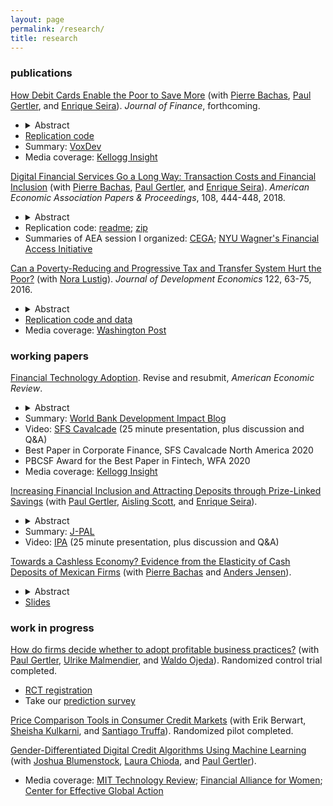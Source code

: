 ```yaml
---
layout: page
permalink: /research/
title: research
---
```


### publications

[How Debit Cards Enable the Poor to Save More](https://onlinelibrary.wiley.com/doi/pdf/10.1111/jofi.13021) (with [Pierre Bachas](https://pierrebachas.weebly.com/), [Paul Gertler](https://www.paulgertler.com/), and [Enrique Seira](https://www.enriqueseira.com/)). 
_Journal of Finance_, forthcoming. 
- <details><summary>Abstract</summary><p>We study an at-scale natural experiment in which debit cards are given to cash transfer recipients who already have a bank account. Using administrative account data and household surveys, we find that beneficiaries accumulate a savings stock equal to 2 percent of annual income after two years with the card. The increase in formal savings represents an increase in overall savings, financed by a reduction in current consumption. There are two mechanisms: first, debit cards reduce transaction costs of accessing money; second, they reduce monitoring costs, leading beneficiaries to check their account balances frequently and build trust in the bank.</p></details>
- [Replication code](https://github.com/skhiggins/BachasGertlerHigginsSeira_JF_replication)
- Summary: [VoxDev](https://voxdev.org/topic/finance/digital-financial-services-go-long-way-evidence-mexico)
- Media coverage: [Kellogg Insight](https://insight.kellogg.northwestern.edu/article/debit-cards-helping-low-income-households-save?utm_content=bufferc5946&utm_medium=social&utm_source=twitter.com&utm_campaign=buffer)

[Digital Financial Services Go a Long Way: Transaction Costs and Financial Inclusion](/assets/pdf/BachasGertlerHigginsSeira_DigitalFinancialServices.pdf) (with [Pierre Bachas](https://pierrebachas.weebly.com/), [Paul Gertler](https://www.paulgertler.com/), and [Enrique Seira](https://www.enriqueseira.com/)). _American Economic Association Papers & Proceedings_, 108, 444-448, 2018.
- <details><summary>Abstract</summary><p>Debit cards reduce the travel distance to access bank accounts and can increase financial inclusion. We show that in Mexico, cash transfer beneficiaries who already received their transfers in bank accounts and subsequently received debit cards reduce their median distance to access the account from 4.8 to 1.3 kilometers. They also report being less likely to forgo important activities (childcare, work) to withdraw their transfers. Using account level data, we find a strong correlation between the reduction in travel distance and financial activity: beneficiaries facing the largest reductions in distance increase both their number of withdrawals and their savings balances.</p></details>
- Replication code: [readme](/assets/html/DigitalFinancialServices_README.html); [zip](https://www.aeaweb.org/doi/10.1257/pandp.20181013.data)
- Summaries of AEA session I organized: [CEGA](
https://medium.com/center-for-effective-global-action/commitment-is-hard-59e6a69481c);
[NYU Wagner's Financial Access Initiative](
https://www.financialaccess.org/faiv/2018/1/26/cega-special-edition-a-bit-more-from-aea
)
	
[Can a Poverty-Reducing and Progressive Tax and Transfer System Hurt the Poor?](/assets/pdf/HigginsLustig_JDE.pdf)
(with [Nora Lustig](https://www.noralustig.org/)). 
_Journal of Development Economics_ 122, 63-75, 2016.	
- <details><summary>Abstract</summary><p>To analyze anti-poverty policies in tandem with the taxes used to pay for them, comparisons of poverty before and after taxes and transfers are often used. We show that these comparisons, as well as measures of horizontal equity and progressivity, can fail to capture an important aspect: that a substantial proportion of the poor are made poorer (or non-poor made poor) by the tax and transfer system. We illustrate with data from seventeen developing countries: in fifteen, the fiscal system is poverty-reducing and progressive, but in ten of these at least one-quarter of the poor pay more in taxes than they receive in transfers. We call this fiscal impoverishment, and axiomatically derive a measure of its extent. An analogous measure of fiscal gains of the poor is also derived, and we show that changes in the poverty gap can be decomposed into our axiomatic measures of fiscal impoverishment and gains.</p></details> 
- [Replication code and data](https://dataverse.harvard.edu/dataset.xhtml?persistentId=doi:10.7910/DVN/2EIXNO)
- Media coverage: [Washington Post](https://www.washingtonpost.com/blogs/wonkblog/wp/2013/09/19/the-worlds-leading-development-economists-cant-agree-on-how-to-tackle-inequality/)

<!---
[Comparing the Incidence of Taxes and Social Spending in Brazil and the United States](https://onlinelibrary.wiley.com/doi/10.1111/roiw.12201/abstract) 
(with [Nora Lustig](https://www.noralustig.org/), 
[Whitney Ruble](https://sites.google.com/site/whitneyrublebross/home), and 
[Timothy M. Smeeding](https://www.lafollette.wisc.edu/faculty-staff/faculty/timothy-smeeding)). 
_Review of Income and Wealth_ 62, S22-46, 2016.

[The Effects of Brazil's Taxation and Social Spending on the Distribution of Household Income](https://pfr.sagepub.com/content/42/3/346) 
(with [Claudiney Pereira](https://apps.wpcarey.asu.edu/directory/people/profile.cfm?person=2254613)). 
_Public Finance Review_ 42, 346-67, 2014.
- Media coverage: 
	[Bloomberg Businessweek](https://www.bloomberg.com/news/articles/2014-12-15/why-raising-taxes-on-the-rich-wont-fix-global-inequality); 
	[Folha de São Paulo](https://www1.folha.uol.com.br/fsp/opiniao/155081-injustica-tributaria.shtml); 
	[Le Monde](https://www.lemonde.fr/economie/article/2013/04/02/comment-la-fiscalite-et-les-depenses-sociales-reduisent-les-inegalites_3151930_3234.html)
--->

### working papers

[Financial Technology Adoption](/assets/pdf/higgins_FinancialTechnologyAdoption.pdf). 
Revise and resubmit, _American Economic Review_.
- <details><summary>Abstract</summary><p>Do coordination failures constrain financial technology adoption? Exploiting the Mexican government's rollout of one million debit cards to poor households from 2009--2012, I examine responses on both sides of the market, and find important spillovers and distributional impacts. On the supply side, small retail firms adopted point-of-sale terminals to accept card payments. On the demand side, this led to a 21% increase in other consumers' card adoption. The supply-side technology adoption response had positive effects on both richer consumers and small retail firms: richer consumers shifted 13% of their supermarket consumption to small retailers, whose sales and profits increased.</p></details>
- Summary: [World Bank Development Impact Blog](https://blogs.worldbank.org/impactevaluations/fintech-adoption-and-its-spillovers-guest-post-sean-higgins)
- Video: [SFS Cavalcade](https://iu.mediaspace.kaltura.com/media/1_qmermprc) (25 minute presentation, plus discussion and Q&A)
- Best Paper in Corporate Finance, SFS Cavalcade North America 2020
- PBCSF Award for the Best Paper in Fintech, WFA 2020
- Media coverage: [Kellogg Insight](https://insight.kellogg.northwestern.edu/article/debit-cards-helping-low-income-households-save?utm_content=bufferc5946&utm_medium=social&utm_source=twitter.com&utm_campaign=buffer)

[Increasing Financial Inclusion and Attracting Deposits through Prize-Linked Savings](/assets/pdf/GertlerHigginsScottSeira_PrizeLinkedSavings.pdf) (with [Paul Gertler](https://www.paulgertler.com/), [Aisling Scott](https://aislingscott.com/), and [Enrique Seira](https://www.enriqueseira.com/)). 
- <details><summary>Abstract</summary><p>Despite the benefits of saving in formal financial institutions, the take-up and use of savings accounts are low among the poor. In a randomized experiment across 110 bank branches throughout Mexico, an incentive to open and use a savings account---in which saving earned raffle tickets for cash prizes---caused a 41% increase in the number of accounts opened during the incentive months. Nearly all (96%) of new accounts were opened by previously unbanked households. The temporary two-month incentive had a persistent three-year impact on the flow of deposits at treatment branches. Prize-linked savings can thus benefit both previously-unbanked households and banks.</p></details>
- Summary: [J-PAL](https://www.povertyactionlab.org/evaluation/impact-lottery-ticket-incentives-saving-mexico) 
- Video: [IPA](https://www.youtube.com/watch?v=RiwTjomOdVA&feature=youtu.be&t=1952) (25 minute presentation, plus discussion and Q&A)

[Towards a Cashless Economy? Evidence from the Elasticity of Cash Deposits of Mexican Firms](https://www.dropbox.com/s/mywbxewzwrzdntq/Tax_on_Cash_deposits_Draft.pdf?raw=1) (with [Pierre Bachas](https://pierrebachas.weebly.com/) and [Anders Jensen](https://www.andersditlevjensen.com/)). 
- <details><summary>Abstract</summary><p>The transition from cash to traceable transaction technologies promises to reduce tax evasion and illegal flows. Should governments actively encourage this transition by making cash more costly to use? We study a policy in Mexico which sought to limit cash usage by taxing the flow of new cash deposited into bank accounts. Using the tax exemption threshold and firm level bank account data, we create variation in exposure to the tax based on firms' pre-tax intensity of cash reliance. We find that the flow of cash deposits is highly elastic to the tax rate: a 1% tax leads to a 60% reduction in cash deposits. This drop in cash deposits arises principally from a reduction in total bank deposits rather than substitution towards other transaction technologies. Thus policies which impact the cost of cash through banks have large efficiency costs and appear ineffective at accelerating the adoption of digital payments.</p></details>
- [Slides](https://www.dropbox.com/s/7e4o72j492fhjv9/Tax_on_Cash_deposits_Slides.pdf?raw=1)

### work in progress

[How do firms decide whether to adopt profitable business practices?](https://medium.com/center-for-effective-global-action/weighing-the-benefits-and-drawbacks-of-e-payments-insights-from-small-businesses-in-mexico-eaff8a9575eb) 
(with [Paul Gertler](https://www.paulgertler.com/), [Ulrike Malmendier](https://eml.berkeley.edu/~ulrike/), and [Waldo Ojeda](https://waldotekampa.me/)). 
Randomized control trial completed.
- [RCT registration](https://www.socialscienceregistry.org/trials/6540)
- Take our [prediction survey](https://socialscienceprediction.org/predict/r/d94510b5b1e7415b82c1bbc5b208efb9/)

<!---
[Digital Sales and Inventory Data to Assess Creditworthiness](http://cega.berkeley.edu/evidence/incentivizing-small-merchants-in-emerging-markets-to-adopt-digital-payment-technologies/) 
(with [Paul Gertler](https://www.paulgertler.com/), [Ulrike Malmendier](https://eml.berkeley.edu/~ulrike/), and [Waldo Ojeda](https://waldotekampa.me/)). 
Randomized control trial under way.
--->

[Price Comparison Tools in Consumer Credit Markets](https://www.thinkforwardinitiative.com/stories/can-a-personalized-price-comparison-tool-improve-decision-making-in-the-consumer-market-for-personal-loans) (with 
Erik Berwart, 
[Sheisha Kulkarni](https://www.sheishakulkarni.com/),
and [Santiago Truffa](https://santiagotruffa.cl/)). 
Randomized pilot completed.
<!---
initial blog:
https://www.thinkforwardinitiative.com/stories/the-impact-of-price-comparison-tools-in-consumer-credit-markets-on-financial-decision-making
--->

[Gender-Differentiated Digital Credit Algorithms Using Machine Learning](https://medium.com/center-for-effective-global-action/gender-differentiated-credit-scores-bridging-the-gender-gap-in-access-to-credit-87e040318cdb)
(with [Joshua Blumenstock](http://www.jblumenstock.com/), [Laura Chioda](http://www.worldbank.org/en/about/people/l/laura-chioda), and [Paul Gertler](https://www.paulgertler.com/)).
- Media coverage: 
[MIT Technology Review](https://www.technologyreview.com/s/614721/theres-an-easy-way-to-make-lending-fairer-for-women-trouble-is-its-illegal/); 
[Financial Alliance for Women](https://financialallianceforwomen.org/news-events/gender-differentiated-credit-scoring-a-potential-game-changer-for-women/);
[Center for Effective Global Action](https://medium.com/center-for-effective-global-action/algorithms-and-impact-early-cega-evidence-on-digital-credit-featured-at-the-assa-ef2d13c89d4d)


